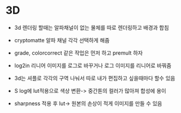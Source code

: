 # 3D 
- 3d 렌더링 할때는 알파채널이 없는 물체를 따로 렌더링하고 배경과 합침
- cryptomatte 알파 채널 각각 선택하게 해줌 
- grade, colorcorrect 같은 작업은 먼저 하고 premult 하자
- log2in 리니어 이미지를 로그로 바꾸거나 로그 이미지를 리니어로 바꿔줌
- 3d는 셔플로 각각의 구역 나눠서 따로 내가 편집하고 싶을때마다 할수 있음

- S log에 lut적용으로 색상 변환-> 중간톤의 컬러가 많아져 합성에 용이
- sharpness 적용 후 lut-> 원본의 손상이 적게 이미지를 만들 수 있음





